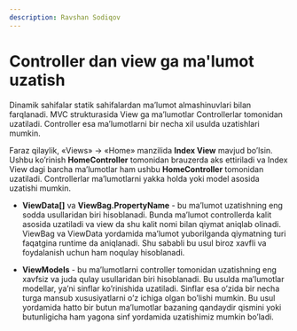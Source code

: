 ```yaml
---
description: Ravshan Sodiqov
---
```

# Controller dan view ga ma'lumot uzatish

Dinamik sahifalar statik sahifalardan ma’lumot almashinuvlari bilan farqlanadi. MVC strukturasida View ga ma’lumotlar Controllerlar tomonidan uzatiladi. Controller esa ma’lumotlarni bir necha xil usulda uzatishlari mumkin. 

 Faraz qilaylik, «Views» → «Home» manzilida **Index View** mavjud bo’lsin. Ushbu ko’rinish **HomeController** tomonidan brauzerda aks ettiriladi va Index View dagi barcha ma’lumotlar ham ushbu **HomeController** tomonidan uzatiladi. Controllerlar ma’lumotlarni yakka holda yoki model asosida uzatishi mumkin. 

*	**ViewData[<Key>]** va **ViewBag.PropertyName** - bu ma’lumot uzatishning eng sodda usullaridan biri hisoblanadi. Bunda ma’lumot controllerda kalit asosida uzatiladi va view da shu kalit nomi bilan qiymat aniqlab olinadi. ViewBag va ViewData yordamida ma’lumot yuborilganda qiymatning turi faqatgina runtime da aniqlanadi. Shu sababli bu usul biroz xavfli va foydalanish uchun ham noqulay hisoblanadi.

*	**ViewModels** - bu ma’lumotlarni controller tomonidan uzatishning eng xavfsiz va juda qulay usullaridan biri hisoblanadi. Bu usulda ma’lumotlar modellar, ya’ni sinflar ko’rinishida uzatiladi. Sinflar esa o’zida bir necha turga mansub xususiyatlarni o’z ichiga olgan bo’lishi mumkin. Bu usul yordamida hatto bir butun ma’lumotlar bazaning qandaydir qismini yoki butunligicha ham yagona sinf yordamida uzatishimiz mumkin bo’ladi.
